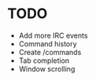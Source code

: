 # TODO #

* Add more IRC events
* Command history
* Create /commands
* Tab completion
* Window scrolling
